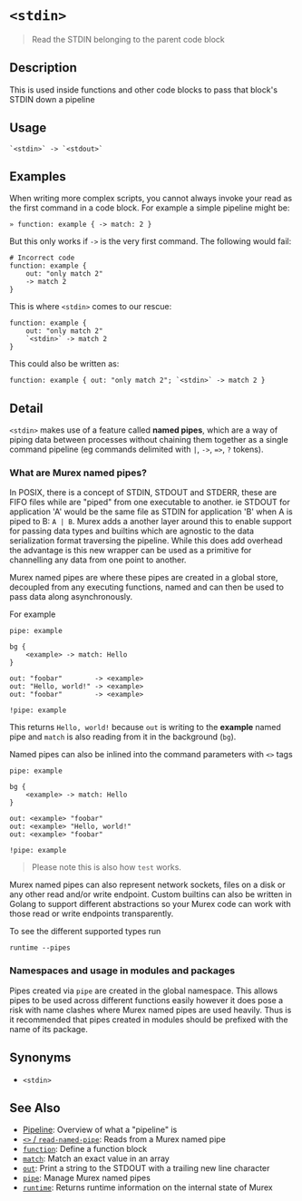 # `<stdin>`

> Read the STDIN belonging to the parent code block

## Description

This is used inside functions and other code blocks to pass that block's
STDIN down a pipeline

## Usage

    `<stdin>` -> `<stdout>`

## Examples

When writing more complex scripts, you cannot always invoke your read as the
first command in a code block. For example a simple pipeline might be:

    » function: example { -> match: 2 }

But this only works if `->` is the very first command. The following would
fail:

    # Incorrect code
    function: example {
        out: "only match 2"
        -> match 2
    }

This is where `<stdin>` comes to our rescue:

    function: example {
        out: "only match 2"
        `<stdin>` -> match 2
    }

This could also be written as:

    function: example { out: "only match 2"; `<stdin>` -> match 2 }

## Detail

`<stdin>` makes use of a feature called **named pipes**, which are a way of
piping data between processes without chaining them together as a single
command pipeline (eg commands delimited with `|`, `->`, `=>`, `?` tokens).

### What are Murex named pipes?

In POSIX, there is a concept of STDIN, STDOUT and STDERR, these are FIFO files
while are "piped" from one executable to another. ie STDOUT for application 'A'
would be the same file as STDIN for application 'B' when A is piped to B:
`A | B`. Murex adds a another layer around this to enable support for passing
data types and builtins which are agnostic to the data serialization format
traversing the pipeline. While this does add overhead the advantage is this new
wrapper can be used as a primitive for channelling any data from one point to
another.

Murex named pipes are where these pipes are created in a global store,
decoupled from any executing functions, named and can then be used to pass
data along asynchronously.

For example

    pipe: example

    bg {
        <example> -> match: Hello
    }

    out: "foobar"        -> <example>
    out: "Hello, world!" -> <example>
    out: "foobar"        -> <example>

    !pipe: example

This returns `Hello, world!` because `out` is writing to the **example** named
pipe and `match` is also reading from it in the background (`bg`).

Named pipes can also be inlined into the command parameters with `<>` tags

    pipe: example

    bg {
        <example> -> match: Hello
    }

    out: <example> "foobar"
    out: <example> "Hello, world!"
    out: <example> "foobar"

    !pipe: example

> Please note this is also how `test` works.

Murex named pipes can also represent network sockets, files on a disk or any
other read and/or write endpoint. Custom builtins can also be written in Golang
to support different abstractions so your Murex code can work with those read
or write endpoints transparently.

To see the different supported types run

    runtime --pipes

### Namespaces and usage in modules and packages

Pipes created via `pipe` are created in the global namespace. This allows pipes
to be used across different functions easily however it does pose a risk with
name clashes where Murex named pipes are used heavily. Thus is it recommended
that pipes created in modules should be prefixed with the name of its package.

## Synonyms

- `<stdin>`

## See Also

- [Pipeline](../user-guide/pipeline.md):
  Overview of what a "pipeline" is
- [`<>` / `read-named-pipe`](./namedpipe.md):
  Reads from a Murex named pipe
- [`function`](./function.md):
  Define a function block
- [`match`](./match.md):
  Match an exact value in an array
- [`out`](./out.md):
  Print a string to the STDOUT with a trailing new line character
- [`pipe`](./pipe.md):
  Manage Murex named pipes
- [`runtime`](./runtime.md):
  Returns runtime information on the internal state of Murex
